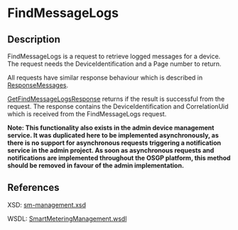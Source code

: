 # FindMessageLogs

## Description

FindMessageLogs is a request to retrieve logged messages for a device. The request needs the DeviceIdentification and a Page number to return.

All requests have similar response behaviour which is described in [ResponseMessages](../../responsemessages.md).

[GetFindMessageLogsResponse](https://github.com/OSGP/Documentation/tree/805a7da4c3cbf27ddb6aed765ebc7a7eab320933/Domains/Smartmetering/smartmeteringwebservices/GetFindMessageLogsResponse.md) returns if the result is successful from the request. The response contains the DeviceIdentification and CorrelationUid which is received from the FindMessageLogs request.

**Note: This functionality also exists in the admin device management service. It was duplicated here to be implemented asynchronously, as there is no support for asynchronous requests triggering a notification service in the admin project. As soon as asynchronous requests and notifications are implemented throughout the OSGP platform, this method should be removed in favour of the admin implementation.**

## References

XSD: [sm-management.xsd](https://github.com/OSGP/open-smart-grid-platform/blob/development/osgp/shared/osgp-ws-smartmetering/src/main/resources/schemas/sm-management.xsd)

WSDL: [SmartMeteringManagement.wsdl](https://github.com/OSGP/open-smart-grid-platform/blob/development/osgp/shared/osgp-ws-smartmetering/src/main/resources/SmartMeteringManagement.wsdl)

